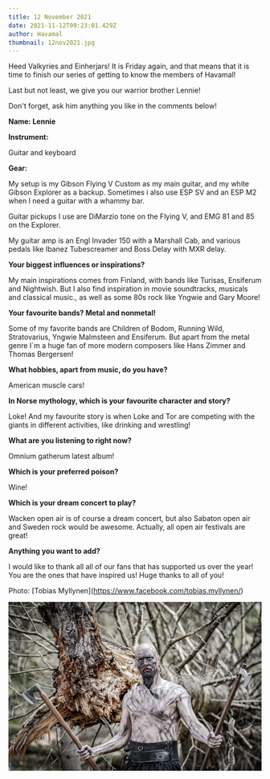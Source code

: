 ```yaml
---
title: 12 November 2021
date: 2021-11-12T09:23:01.429Z
author: Havamal
thumbnail: 12nov2021.jpg
---
```

Heed Valkyries and Einherjars! It is Friday again, and that means that it is time to finish our series of getting to know the members of Havamal!

Last but not least, we give you our warrior brother Lennie!

Don't forget, ask him anything you like in the comments below!

**Name: Lennie**

**Instrument:**

Guitar and keyboard

**Gear:**

My setup is my Gibson Flying V Custom as my main guitar, and my white Gibson Explorer as a backup. Sometimes i also use ESP SV and an ESP M2 when I need a guitar with a whammy bar.

Guitar pickups I use are DiMarzio tone on the Flying V, and EMG 81 and 85 on the Explorer.

My guitar amp is an Engl Invader 150 with a Marshall Cab, and various pedals like Ibanez Tubescreamer and Boss Delay with MXR delay.

**Your biggest influences or inspirations?**

My main inspirations comes from Finland, with bands like Turisas, Ensiferum and Nightwish. But I also find inspiration in movie soundtracks, musicals and classical music., as well as some 80s rock like Yngwie and Gary Moore!

**Your favourite bands? Metal and nonmetal!**

Some of my favorite bands are Children of Bodom, Running Wild, Stratovarius, Yngwie Malmsteen and Ensiferum. But apart from the metal genre I´m a huge fan of more modern composers like Hans Zimmer and Thomas Bergersen!

**What hobbies, apart from music, do you have?**

American muscle cars!

**In Norse mythology, which is your favourite character and story?**

Loke! And my favourite story is when Loke and Tor are competing with the giants in different activities, like drinking and wrestling!

**What are you listening to right now?**

Omnium gatherum latest album!

**Which is your preferred poison?**

Wine!

**Which is your dream concert to play?**

Wacken open air is of course a dream concert, but also Sabaton open air and Sweden rock would be awesome. Actually, all open air festivals are great!

**Anything you want to add?**

I would like to thank all all of our fans that has supported us over the year! You are the ones that have inspired us! Huge thanks to all of you!



Photo: \[Tobias Myllynen](https://www.facebook.com/tobias.myllynen/)

![](12nov2021.jpg)
